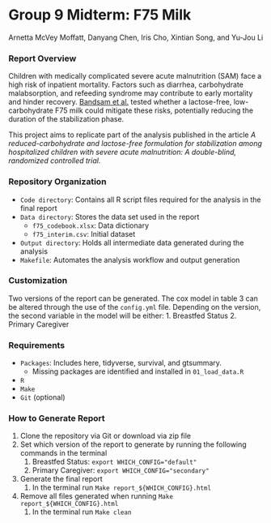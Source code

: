 Group 9 Midterm: F75 Milk
================
Arnetta McVey Moffatt, Danyang Chen, Iris Cho, Xintian Song, and Yu-Jou
Li

### Report Overview

Children with medically complicated severe acute malnutrition (SAM) face
a high risk of inpatient mortality. Factors such as diarrhea,
carbohydrate malabsorption, and refeeding syndrome may contribute to
early mortality and hinder recovery. [Bandsam et
al.](https://journals.plos.org/plosmedicine/article?id=10.1371/journal.pmed.1002747)
tested whether a lactose-free, low-carbohydrate F75 milk could mitigate
these risks, potentially reducing the duration of the stabilization
phase.

This project aims to replicate part of the analysis published in the
article *A reduced-carbohydrate and lactose-free formulation for
stabilization among hospitalized children with severe acute
malnutrition: A double-blind, randomized controlled trial.*

### Repository Organization

- `Code directory`: Contains all R script files required for the
  analysis in the final report
- `Data directory`: Stores the data set used in the report
  - `f75_codebook.xlsx`: Data dictionary
  - `f75_interim.csv`: Initial dataset
- `Output directory`: Holds all intermediate data generated during the
  analysis
- `Makefile`: Automates the analysis workflow and output generation

### Customization

Two versions of the report can be generated. The cox model in table 3
can be altered through the use of the `config.yml` file. Depending on
the version, the second variable in the model will be either: 1.
Breastfed Status 2. Primary Caregiver

### Requirements

- `Packages`: Includes here, tidyverse, survival, and gtsummary.
  - Missing packages are identified and installed in `01_load_data.R`
- `R`
- `Make`
- `Git` (optional)

### How to Generate Report

1.  Clone the repository via Git or download via zip file
2.  Set which version of the report to generate by running the following
    commands in the terminal
    1.  Breastfed Status: `export WHICH_CONFIG="default"`
    2.  Primary Caregiver: `export WHICH_CONFIG="secondary"`
3.  Generate the final report
    1.  In the terminal run `Make report_${WHICH_CONFIG}.html`
4.  Remove all files generated when running
    `Make report_${WHICH_CONFIG}.html`
    1.  In the terminal run `Make clean`
